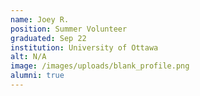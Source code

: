```yaml
---
name: Joey R.
position: Summer Volunteer
graduated: Sep 22
institution: University of Ottawa
alt: N/A
image: /images/uploads/blank_profile.png
alumni: true
---
```

